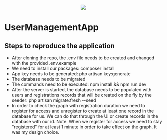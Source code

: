 <p align="center"><img src="https://static.eleshop.nl/mage/skin/frontend/elebase/eleshop/images/eleshop_logo.svg"></p>


# UserManagementApp

## Steps to reproduce the application

- After cloning the repo, the .env file needs to be created and changed with the provided .env.example
- We need to install our packages: composer install
- App key needs to be generated: php artisan key:generate
- The database needs to be migrated
- The commands need to be executed: npm install && npm run dev
- After the server is started, the database needs to be populated with users and registrations records 
that will be created on the fly by the seeder: php artisan migrate:fresh --seed
- In order to check the graph with registration duration we need to register for access 
and unregister to create at least one record in the database for us. We can do that through the
UI or create records in the database with our id.
Note: When we register for access we need to stay "registered" for at least 1 minute
in order to take effect on the graph. It was my design choice. 

